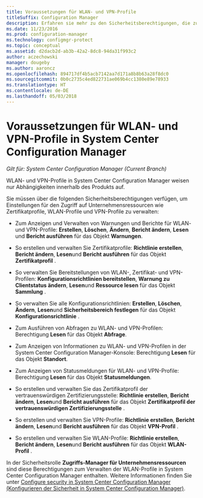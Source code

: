 ```yaml
---
title: Voraussetzungen für WLAN- und VPN-Profile
titleSuffix: Configuration Manager
description: Erfahren sie mehr zu den Sicherheitsberechtigungen, die zum Verwalten von Zertifikat-, WLAN- und VPN-Profilen in System Center Configuration Manager erforderlich sind.
ms.date: 11/23/2016
ms.prod: configuration-manager
ms.technology: configmgr-protect
ms.topic: conceptual
ms.assetid: d2dacb2d-ab3b-42a2-8dc8-94da31f993c2
author: aczechowski
manager: dougeby
ms.author: aaroncz
ms.openlocfilehash: 894717df4b5acb7142aa7d171a8b8b63a28f8dc0
ms.sourcegitcommit: 0b0c2735c4ed822731ae069b4cc1380e89e78933
ms.translationtype: HT
ms.contentlocale: de-DE
ms.lasthandoff: 05/03/2018
---
```

# <a name="prerequisites-for-wi-fi-and-vpn-profiles-in-system-center-configuration-manager"></a>Voraussetzungen für WLAN- und VPN-Profile in System Center Configuration Manager

*Gilt für: System Center Configuration Manager (Current Branch)*

WLAN- und VPN-Profile in System Center Configuration Manager weisen nur Abhängigkeiten innerhalb des Produkts auf.  

 Sie müssen über die folgenden Sicherheitsberechtigungen verfügen, um Einstellungen für den Zugriff auf Unternehmensressourcen wie Zertifikatprofile, WLAN-Profile und VPN-Profile zu verwalten:  

-   Zum Anzeigen und Verwalten von Warnungen und Berichte für WLAN- und VPN-Profile: **Erstellen**, **Löschen**, **Ändern**, **Bericht ändern**, **Lesen** und **Bericht ausführen** für das Objekt **Warnungen**.  

-   So erstellen und verwalten Sie Zertifikatprofile: **Richtlinie erstellen**, **Bericht ändern**, **Lesen**und **Bericht ausführen** für das Objekt **Zertifikatprofil** .  

-   So verwalten Sie Bereitstellungen von WLAN-, Zertifikat- und VPN-Profilen: **Konfigurationsrichtlinien bereitstellen**, **Warnung zu Clientstatus ändern**, **Lesen**und **Ressource lesen** für das Objekt **Sammlung** .  

-   So verwalten Sie alle Konfigurationsrichtlinien: **Erstellen**, **Löschen**, **Ändern**, **Lesen**und **Sicherheitsbereich festlegen** für das Objekt **Konfigurationsrichtlinie** .  

-   Zum Ausführen von Abfragen zu WLAN- und VPN-Profilen: Berechtigung **Lesen** für das Objekt **Abfrage**.  

-   Zum Anzeigen von Informationen zu WLAN- und VPN-Profilen in der System Center Configuration Manager-Konsole: Berechtigung **Lesen** für das Objekt **Standort**.  

-   Zum Anzeigen von Statusmeldungen für WLAN- und VPN-Profile: Berechtigung **Lesen** für das Objekt **Statusmeldungen**.  

-   So erstellen und verwalten Sie das Zertifikatprofil der vertrauenswürdigen Zertifizierungsstelle: **Richtlinie erstellen**, **Bericht ändern**, **Lesen**und **Bericht ausführen** für das Objekt **Zertifikatprofil der vertrauenswürdigen Zertifizierungsstelle** .  

-   So erstellen und verwalten Sie VPN-Profile: **Richtlinie erstellen**, **Bericht ändern**, **Lesen**und **Bericht ausführen** für das Objekt **VPN-Profil** .  

-   So erstellen und verwalten Sie WLAN-Profile: **Richtlinie erstellen**, **Bericht ändern**, **Lesen**und **Bericht ausführen** für das Objekt **WLAN-Profil** .  

 In der Sicherheitsrolle **Zugriffs-Manager für Unternehmensressourcen** sind diese Berechtigungen zum Verwalten der WLAN-Profile in System Center Configuration Manager enthalten. Weitere Informationen finden Sie unter [Configure security in System Center Configuration Manager (Konfigurieren der Sicherheit in System Center Configuration Manager)](../../core/plan-design/security/configure-security.md).
